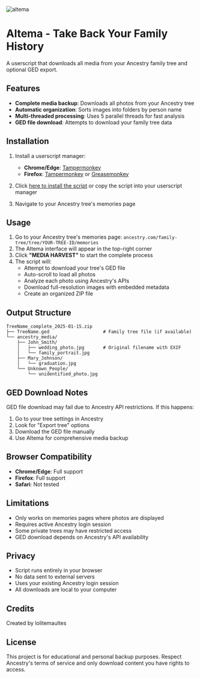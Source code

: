 ![altema](https://github.com/user-attachments/assets/1807d0b4-74de-4be5-a970-45f607ed1b71)

# Altema - Take Back Your Family History

A userscript that downloads all media from your Ancestry family tree and optional GED export.

## Features

- **Complete media backup**: Downloads all photos from your Ancestry tree
- **Automatic organization**: Sorts images into folders by person name
- **Multi-threaded processing**: Uses 5 parallel threads for fast analysis
- **GED file download**: Attempts to download your family tree data

## Installation

1. Install a userscript manager:
   - **Chrome/Edge**: [Tampermonkey](https://chrome.google.com/webstore/detail/tampermonkey/dhdgffkkebhmkfjojejmpbldmpobfkfo)
   - **Firefox**: [Tampermonkey](https://addons.mozilla.org/en-US/firefox/addon/tampermonkey/) or [Greasemonkey](https://addons.mozilla.org/en-US/firefox/addon/greasemonkey/)

2. Click [here to install the script](github.com/lolitemaultes/Altema/altema.user.js) or copy the script into your userscript manager

3. Navigate to your Ancestry tree's memories page

## Usage

1. Go to your Ancestry tree's memories page: `ancestry.com/family-tree/tree/YOUR-TREE-ID/memories`
2. The Altema interface will appear in the top-right corner
3. Click **"MEDIA HARVEST"** to start the complete process
4. The script will:
   - Attempt to download your tree's GED file
   - Auto-scroll to load all photos
   - Analyze each photo using Ancestry's APIs
   - Download full-resolution images with embedded metadata
   - Create an organized ZIP file

## Output Structure

```
TreeName_complete_2025-01-15.zip
├── TreeName.ged                    # Family tree file (if available)
└── ancestry_media/
    ├── John_Smith/
    │   ├── wedding_photo.jpg       # Original filename with EXIF
    │   └── family_portrait.jpg
    ├── Mary_Johnson/
    │   └── graduation.jpg
    └── Unknown_People/
        └── unidentified_photo.jpg
```

## GED Download Notes

GED file download may fail due to Ancestry API restrictions. If this happens:
1. Go to your tree settings in Ancestry
2. Look for "Export tree" options
3. Download the GED file manually
4. Use Altema for comprehensive media backup

## Browser Compatibility

- **Chrome/Edge**: Full support
- **Firefox**: Full support
- **Safari**: Not tested

## Limitations

- Only works on memories pages where photos are displayed
- Requires active Ancestry login session
- Some private trees may have restricted access
- GED download depends on Ancestry's API availability

## Privacy

- Script runs entirely in your browser
- No data sent to external servers
- Uses your existing Ancestry login session
- All downloads are local to your computer

## Credits

Created by lolitemaultes

## License

This project is for educational and personal backup purposes. Respect Ancestry's terms of service and only download content you have rights to access.
